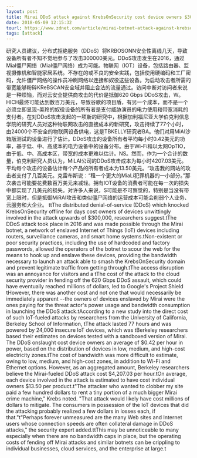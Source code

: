 ```yaml
---
layout: post
title: Mirai DDoS attack against KrebsOnSecurity cost device owners $300,000
date: 2018-05-09 12:15:32
tourl: https://www.zdnet.com/article/mirai-botnet-attack-against-krebsonsecurity-cost-device-owners-300000/
tags: [attack]
---
```

研究人员建议，分布式拒绝服务（DDoS）将KRBOSONN安全性离线几天，导致设备所有者不知不觉地参与了攻击300000美元。DDoS攻击发生在2016，通过MiaI僵尸网络（MiaI僵尸网络）成为可能。物联网（IOT）设备，包括路由器、监视摄像机和智能家居系统。不存在的或不良的安全实践，包括使用硬编码和工厂密码，允许僵尸网络的操作员冲刷网络以连接和奴役这些设备。为启动攻击者所需的带宽能够粉碎KReBSCAN安全域并阻止合法的流量通过。访问中断对访问者来说是一种烦恼，而对云安全提供商攻击的代价是抵御620 Gbps DDoS攻击，W。HICH最终可能达到数百万美元，导致谷歌的项目盾，有另一个成本，而不是一个必须立即显现-美玲的奴役设备的所有者是支付威胁演员的电力使用和带宽消耗的支付者。在对DDoS攻击发起的一项新的研究中，根据加利福尼亚大学伯克利信息学院的研究人员对这种物联网攻击的直接成本的新研究，攻击持续了77个小时，由24000个不安全的物联网设备供电，这是TBKELLY研究者BA。他们对用MiAI沙箱版测试的设备进行了估计。DDoS攻击的设备所有者平均每小时0.42美元的功率，基于低、中、高成本的电力设备中的设备分布。由于Wi-Fi和以太网OpTIO，由于低、中、高成本区，带宽的成本更难以估计。NS。然而，作为一个合计的数量，伯克利研究人员认为，MiLAI公司的DDoS攻击成本为每小时4207.03美元。平均每个攻击的设备估计每个产品的所有者成本为13.50美元。“攻击我的网站的攻击者支付了几百美元。克雷布斯说：“租一个更大的MiaLi犯罪机器的一小部分。”那次袭击可能要花费数百万美元来减轻。拥有IOT设备的消费者可能在每一次的损失中都实现了几美元的损失。对许多人来说，S可能是不可察觉的，特别是当没有带宽上限时，但是抵御MiRAI攻击和类似僵尸网络的运营成本可能会削弱个人业务、云服务和大企业。
ttThe distributed denial-of-service (DDoS) which knocked KrebsOnSecurity offline for days cost owners of devices unwittingly involved in the attack upwards of $300,000, researchers suggest.tThe DDoS attack took place in 2016 and was made possible through the Mirai botnet, a network of enslaved Internet of Things (IoT) devices including routers, surveillance cameras, and smart home systems.tNon-existent or poor security practices, including the use of hardcoded and factory passwords, allowed the operators of the botnet to scour the web for the means to hook up and enslave these devices, providing the bandwidth necessary to launch an attack able to smash the KrebsOnSecurity domain and prevent legitimate traffic from getting through.tThe access disruption was an annoyance for visitors and a tThe cost of the attack to the cloud security provider in fending off the 620 Gbps DDoS assault, which could have eventually reached millions of dollars, led to Google's Project Shield tHowever, there was another cost and not one that would necessarily be immediately apparent --the owners of devices enslaved by Mirai were the ones paying for the threat actor's power usage and bandwidth consumption in launching the DDoS attack.tAccording to a new study into the direct cost of such IoT-fueled attacks by researchers from the University of California, Berkeley School of Information, tThe attack lasted 77 hours and was powered by 24,000 insecure IoT devices, which was tBerkeley researchers based their estimates on devices tested with a sandboxed version of Mirai. The DDoS onslaught cost device owners an average of $0.42 per hour in power, based on the distribution of devices in low, medium, and high-cost electricity zones.tThe cost of bandwidth was more difficult to estimate, owing to low, medium, and high-cost zones, in addition to Wi-Fi and Ethernet options. However, as an aggregated amount, Berkeley researchers believe the Mirai-fueled DDoS attack cost $4,207.03 per hour.tOn average, each device involved in the attack is estimated to have cost individual owners $13.50 per product.t"The attacker who wanted to clobber my site paid a few hundred dollars to rent a tiny portion of a much bigger Mirai crime machine," Krebs noted. "That attack would likely have cost millions of dollars to mitigate. The consumers in possession of the IoT devices that did the attacking probably realized a few dollars in losses each, if that."t"Perhaps forever unmeasured are the many Web sites and Internet users whose connection speeds are often collateral damage in DDoS attacks," the security expert added.ttThis may be unnoticeable to many especially when there are no bandwidth caps in place, but the operating costs of fending off Mirai attacks and similar botnets can be crippling to individual businesses, cloud services, and the enterprise at large.t 